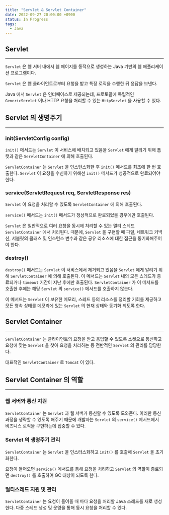 ```yaml
---
title: "Servlet & Servlet Container"
date: 2022-09-27 20:00:00 +0900
status: In Progress
tags:
  - Java
---
```


## Servlet

---

`Servlet` 은 웹 서버 내에서 웹 페이지를 동적으로 생성하는 Java 기반의 웹 애플리케이션 프로그램이다.

`Servlet` 은 웹 클라이언트로부터 요청을 받고 특정 로직을 수행한 뒤 응답을 보낸다.

Java 에서 `Servlet` 은 인터페이스로 제공되는데, 프로토콜에 독립적인 `GenericServlet` 이나 HTTP 요청을 처리할 수 있는 `HttpServlet` 을 사용할 수 있다.

## Servlet 의 생명주기

---

### init(ServletConfig config)

`init()` 메서드는 `Servlet` 이 서비스에 배치되고 있음을 `Servlet` 에게 알리기 위해 톰캣과 같은 `ServletContainer` 에 의해 호출된다.

`ServletContainer` 는 `Servlet` 을 인스턴스화한 후 `init()` 메서드를 최초에 한 번 호출한다. `Servlet` 이 요청을 수신하기 위해선 `init()` 메서드가 성공적으로 완료되어야 한다.

### service(ServletRequest req, ServletResponse res)

`Servlet` 이 요청을 처리할 수 있도록 `ServletContainer` 에 의해 호출된다.

`service()` 메서드는 `init()` 메서드가 정상적으로 완료되었을 경우에만 호출된다.

`Servlet` 은 일반적으로 여러 요청을 동시에 처리할 수 있는 멀티 스레드 `ServletContainer` 에서 처리된다. 때문에, `Servlet` 을 구현할 때 파일, 네트워크 커넥션, 서블릿의 클래스 및 인스턴스 변수과 같은 공유 리소스에 대한 접근을 동기화해주어야 한다.

### destroy()

`destroy()` 메서드는 `Servlet` 이 서비스에서 제거되고 있음을 `Servlet` 에게 알리기 위해 `ServletContainer` 에 의해 호출된다. 이 메서드는 `Servlet` 내의 모든 스레드가 종료되거나 `timeout` 기간이 지난 후에만 호출된다. `ServletContainer` 가 이 메서드를 호출한 후에는 해당 `Servlet` 의 `service()` 메서드를 호출하지 않는다.

이 메서드는 `Servlet` 이 보유한 메모리, 스레드 등의 리소스를 정리할 기회를 제공하고 모든 영속 상태를 메모리에 있는 `Servlet` 의 현재 상태와 동기화 되도록 한다.

## Servlet Container

---

`ServletContainer` 는 클라이언트의 요청을 받고 응답할 수 있도록 소켓으로 통신하고 요청에 맞는 `Servlet` 을 찾아 요청을 처리하는 등 전반적인 `Servlet` 의 관리를 담당한다.

대표적인 `ServletContainer` 로 `Tomcat` 이 있다.

## Servlet Container 의 역할

---

### 웹 서버와 통신 지원

`ServletContainer` 는 `Servlet` 과 웹 서버가 통신할 수 있도록 도와준다. 이러한 통신 과정을 생략할 수 있도록 해주기 때문에 개발자는 `Servlet` 의 `service()` 메서드에서 비즈니스 로직을 구현하는데 집중할 수 있다.

### Servlet 의 생명주기 관리

`ServletContainer` 는 `Servlet` 을 인스터스화하고 `init()` 를 호출해 `Servlet` 을 초기화한다.

요청이 들어오면 `service()` 메서드를 통해 요청을 처리하고 `Servlet` 의 역할이 종료되면 `destroy()` 를 호출하여 GC 대상이 되도록 한다.

### 멀티스레드 지원 및 관리

`ServletContainer` 는 요청이 들어올 때 마다 요청을 처리할 Java 스레드를 새로 생성한다. 다중 스레드 생성 및 운영을 통해 동시 요청을 처리할 수 있다.
